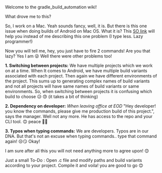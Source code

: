 Welcome to the gradle_build_automation wiki!

What drove me to this?

So, I work on a Mac. Yeah sounds fancy, well, it is. But there is this one issue when doing builds of Android on Mac OS. What it is? This [SO link](https://stackoverflow.com/questions/39611889/why-is-apk-generated-by-studio-smaller-than-command-line-apk) will help you instead of me describing this one problem (I type less. Lazy programmer!)

Now you will tell me, hey, you just have to fire 2 commands! Are you that lazy? Yes I am 😜
Well there were other problems too!

**1. Switching between projects:**
We have multiple projects which we work on at a time. When It comes to Android, we have multiple build variants associated with each project. Then again we have different environments of the project. This sums up to generating complex names of build variants and not all projects will have same names of build variants or same environments.
So, when switching between projects it is confusing which build to choose 😥 😓 (it takes a bit of thinking)

**2. Dependency on developer:**
*When leaving office at EOD* "Hey developer! you know the commands, please give me production build of this project.", says the manager. Well not any more. He has access to the repo and your CLI tool. 😊 peace ✌🏽

**3. Typos when typing commands:**
We are developers. Typos are in our DNA. But that's not an excuse when typing commands.. type that command again! 😒😏 Okay!


I am sure after all this you will not need anything more to agree upon! 😊

Just a small To-Do : Open .c file and modify paths and build variants according to your project. Compile it and voila! you are good to go 😊

